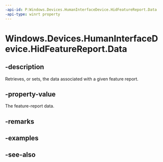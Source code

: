 ```yaml
---
-api-id: P:Windows.Devices.HumanInterfaceDevice.HidFeatureReport.Data
-api-type: winrt property
---
```


<!-- Property syntax
public Windows.Storage.Streams.IBuffer Data { get;  set; }
-->

# Windows.Devices.HumanInterfaceDevice.HidFeatureReport.Data

## -description
Retrieves, or sets, the data associated with a given feature report.

## -property-value
The feature-report data.

## -remarks

## -examples

## -see-also
